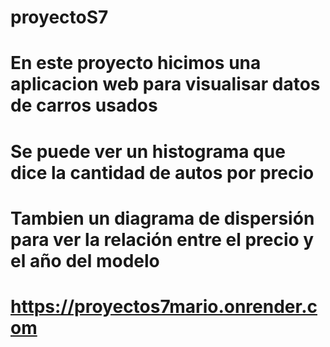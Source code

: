 # proyectoS7

# En este proyecto hicimos una aplicacion web para visualisar datos de carros usados
# Se puede ver un histograma que dice la cantidad de autos por precio
# Tambien un diagrama de dispersión para ver la relación entre el precio y el año del modelo

# https://proyectos7mario.onrender.com
